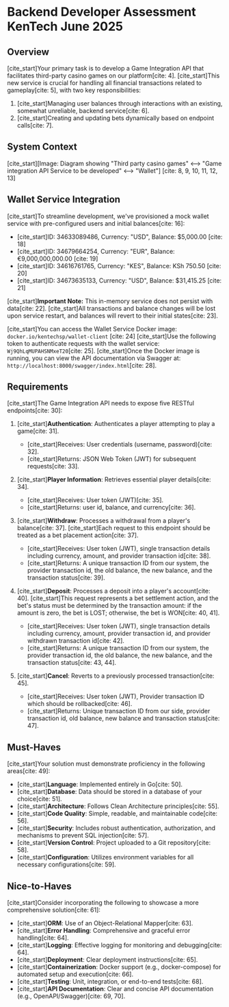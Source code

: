 # Backend Developer Assessment KenTech June 2025

## Overview
[cite_start]Your primary task is to develop a Game Integration API that facilitates third-party casino games on our platform[cite: 4]. [cite_start]This new service is crucial for handling all financial transactions related to gameplay[cite: 5], with two key responsibilities:
1. [cite_start]Managing user balances through interactions with an existing, somewhat unreliable, backend service[cite: 6].
2. [cite_start]Creating and updating bets dynamically based on endpoint calls[cite: 7].

## System Context
[cite_start][Image: Diagram showing "Third party casino games" <--> "Game integration API Service to be developed" <--> "Wallet"] [cite: 8, 9, 10, 11, 12, 13]

## Wallet Service Integration
[cite_start]To streamline development, we've provisioned a mock wallet service with pre-configured users and initial balances[cite: 16]:
* [cite_start]ID: 34633089486, Currency: "USD", Balance: $5,000.00 [cite: 18]
* [cite_start]ID: 34679664254, Currency: "EUR", Balance: €9,000,000,000.00 [cite: 19]
* [cite_start]ID: 34616761765, Currency: "KES", Balance: KSh 750.50 [cite: 20]
* [cite_start]ID: 34673635133, Currency: "USD", Balance: $31,415.25 [cite: 21]

[cite_start]**Important Note:** This in-memory service does not persist with data[cite: 22]. [cite_start]All transactions and balance changes will be lost upon service restart, and balances will revert to their initial states[cite: 23].

[cite_start]You can access the Wallet Service Docker image: `docker.io/kentechsp/wallet-client` [cite: 24]
[cite_start]Use the following token to authenticate requests with the wallet service: `Wj9QhLqMUPAHSNMxeT20`[cite: 25].
[cite_start]Once the Docker image is running, you can view the API documentation via Swagger at: `http://localhost:8000/swagger/index.html`[cite: 28].

## Requirements
[cite_start]The Game Integration API needs to expose five RESTful endpoints[cite: 30]:

1.  [cite_start]**Authentication**: Authenticates a player attempting to play a game[cite: 31].
    * [cite_start]Receives: User credentials (username, password)[cite: 32].
    * [cite_start]Returns: JSON Web Token (JWT) for subsequent requests[cite: 33].

2.  [cite_start]**Player Information**: Retrieves essential player details[cite: 34].
    * [cite_start]Receives: User token (JWT)[cite: 35].
    * [cite_start]Returns: user id, balance, and currency[cite: 36].

3.  [cite_start]**Withdraw**: Processes a withdrawal from a player's balance[cite: 37]. [cite_start]Each request to this endpoint should be treated as a bet placement action[cite: 37].
    * [cite_start]Receives: User token (JWT), single transaction details including currency, amount, and provider transaction id[cite: 38].
    * [cite_start]Returns: A unique transaction ID from our system, the provider transaction id, the old balance, the new balance, and the transaction status[cite: 39].

4.  [cite_start]**Deposit**: Processes a deposit into a player's account[cite: 40]. [cite_start]This request represents a bet settlement action, and the bet's status must be determined by the transaction amount: if the amount is zero, the bet is LOST; otherwise, the bet is WON[cite: 40, 41].
    * [cite_start]Receives: User token (JWT), single transaction details including currency, amount, provider transaction id, and provider withdrawn transaction id[cite: 42].
    * [cite_start]Returns: A unique transaction ID from our system, the provider transaction id, the old balance, the new balance, and the transaction status[cite: 43, 44].

5.  [cite_start]**Cancel**: Reverts to a previously processed transaction[cite: 45].
    * [cite_start]Receives: User token (JWT), Provider transaction ID which should be rollbacked[cite: 46].
    * [cite_start]Returns: Unique transaction ID from our side, provider transaction id, old balance, new balance and transaction status[cite: 47].

## Must-Haves
[cite_start]Your solution must demonstrate proficiency in the following areas[cite: 49]:
* [cite_start]**Language**: Implemented entirely in Go[cite: 50].
* [cite_start]**Database**: Data should be stored in a database of your choice[cite: 51].
* [cite_start]**Architecture**: Follows Clean Architecture principles[cite: 55].
* [cite_start]**Code Quality**: Simple, readable, and maintainable code[cite: 56].
* [cite_start]**Security**: Includes robust authentication, authorization, and mechanisms to prevent SQL injection[cite: 57].
* [cite_start]**Version Control**: Project uploaded to a Git repository[cite: 58].
* [cite_start]**Configuration**: Utilizes environment variables for all necessary configurations[cite: 59].

## Nice-to-Haves
[cite_start]Consider incorporating the following to showcase a more comprehensive solution[cite: 61]:
* [cite_start]**ORM**: Use of an Object-Relational Mapper[cite: 63].
* [cite_start]**Error Handling**: Comprehensive and graceful error handling[cite: 64].
* [cite_start]**Logging**: Effective logging for monitoring and debugging[cite: 64].
* [cite_start]**Deployment**: Clear deployment instructions[cite: 65].
* [cite_start]**Containerization**: Docker support (e.g., docker-compose) for automated setup and execution[cite: 66].
* [cite_start]**Testing**: Unit, integration, or end-to-end tests[cite: 68].
* [cite_start]**API Documentation**: Clear and concise API documentation (e.g., OpenAPI/Swagger)[cite: 69, 70].
